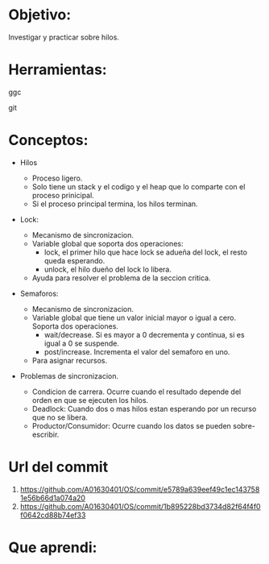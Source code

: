 # Objetivo:
Investigar y practicar sobre hilos.

# Herramientas:
ggc

git

# Conceptos:
+ Hilos
  + Proceso ligero.
  + Solo tiene un stack y el codigo y el heap que lo comparte con el proceso prinicipal.
  + Si el proceso principal termina, los hilos terminan.
  
+ Lock:
  + Mecanismo de sincronizacion.
  + Variable global que soporta dos operaciones:
    + lock, el primer hilo que hace lock se adueña del lock, el resto queda esperando.
    + unlock, el hilo dueño del lock lo libera.
  + Ayuda para resolver el problema de la seccion critica.
  
+ Semaforos:
  + Mecanismo de sincronizacion.
  + Variable global que tiene un valor inicial mayor o igual a cero. Soporta dos operaciones.
    + wait/decrease. Si es mayor a 0 decrementa y continua, si es igual a 0 se suspende.
    + post/increase. Incrementa el valor del semaforo en uno.
  + Para asignar recursos.
  
+ Problemas de sincronizacion.
  + Condicion de carrera. Ocurre cuando el resultado depende del orden en que se ejecuten los hilos.
  + Deadlock: Cuando dos o mas hilos estan esperando por un recurso que no se libera.
  + Productor/Consumidor: Ocurre cuando los datos se pueden sobre-escribir.
  
# Url del commit
1. https://github.com/A01630401/OS/commit/e5789a639eef49c1ec1437581e56b66d1a074a20
2. https://github.com/A01630401/OS/commit/1b895228bd3734d82f64f4f0f0642cd88b74ef33

# Que aprendi:
